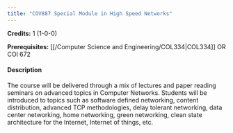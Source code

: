 ```yaml
---
title: "COV887 Special Module in High Speed Networks"
---
```

**Credits:** 1 (1-0-0)

**Prerequisites:** [[/Computer Science and Engineering/COL334|COL334]] OR COl 672

#### Description
The course will be delivered through a mix of lectures and paper reading seminars on advanced topics in Computer Networks. Students will be introduced to topics such as software defined networking, content distribution, advanced TCP methodologies, delay tolerant networking, data center networking, home networking, green networking, clean state architecture for the Internet, Internet of things, etc.
